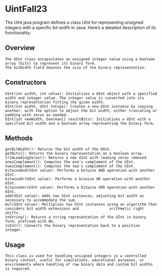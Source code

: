 # UintFall23
The UInt.java program defines a class UInt for representing unsigned integers with a specific bit width in Java. Here’s a detailed description of its functionality:
## Overview

    The UInt class encapsulates an unsigned integer value using a boolean array (bits) to represent its binary form.
    The bitWidth field denotes the size of the binary representation.

## Constructors

    UInt(int width, int value): Initializes a UInt object with a specified width and integer value. The integer value is converted into its binary representation fitting the given width.
    UInt(int width, UInt toCopy): Creates a new UInt instance by copying another, with the option to adjust the bit width, either truncating or padding with zeros as needed.
    UInt(int newWidth, boolean[] resultBits): Initializes a UInt with a specified bit width and a boolean array representing the binary form.

## Methods

    getBitWidth(): Returns the bit width of the UInt.
    getBits(): Returns the binary representation as a boolean array.
    trimLeadingZeros(): Returns a new UInt with leading zeros removed.
    onesComplement(): Computes the one's complement of the UInt.
    twosComplement(): Computes the two's complement of the UInt.
    bitwiseAnd(UInt value): Performs a bitwise AND operation with another UInt.
    bitwiseOr(UInt value): Performs a bitwise OR operation with another UInt.
    bitwiseXor(UInt value): Performs a bitwise XOR operation with another UInt.
    add(UInt value): Adds two UInt instances, adjusting bit width as necessary to accommodate the sum.
    mul(UInt value): Multiplies two UInt instances using an algorithm that considers bit width extensions and              arithmetic right shifts.
    toString(): Returns a string representation of the UInt in binary form, prefixed with 0b.
    toInt(): Converts the binary representation back to a positive integer.

## Usage

    This class is used for handling unsigned integers in a controlled binary context, useful for simulations, educational purposes, or environments where handling of raw binary data and custom bit widths is required.
